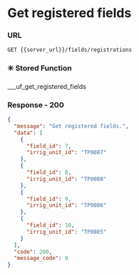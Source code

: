 # Get registered fields

### URL

```:no-line-numbers
GET {{server_url}}/fields/registrations
```

### :eight_spoked_asterisk: Stored Function

<div class="custom-container warning">
<p>___uf_get_registered_fields</p>
</div>

### Response - 200

```json
{
  "message": "Get registered fields.",
  "data": [
    {
      "field_id": 7,
      "irrig_unit_id": "TP0087"
    },
    {
      "field_id": 8,
      "irrig_unit_id": "TP0088"
    },
    {
      "field_id": 9,
      "irrig_unit_id": "TP0086"
    },
    {
      "field_id": 10,
      "irrig_unit_id": "TP0085"
    }
  ],
  "code": 200,
  "message_code": 0
}
```
